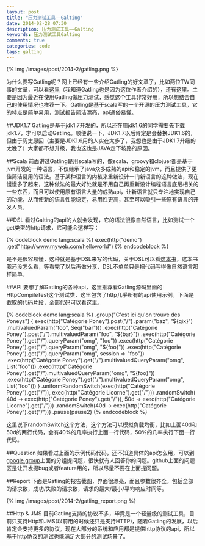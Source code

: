 ```yaml
---
layout: post
title: "压力测试工具——Galting"
date: 2014-02-28 07:30
description: 压力测试工具——Galting
keywords: 压力测试工具Galting
comments: true
categories: code
tags: galting
---
```


{% img /images/post/2014-2/gatling.png %}  
  
为什么要写Gatling呢？网上已经有一些介绍Gatling的好文章了，比如两位TW同事的文章，可以看[这里][url1]（我知道Gatling也是因为这位作者介绍的），还有[这里][url2]。主要是因为最近在使用Gatling做压力测试，感觉这个工具非常好用，所以想结合自己的使用情况也推荐一下。Gatling是基于scala写的一个开源的压力测试工具，它的特点是简单易用，测试报告简洁漂亮，api通俗易懂。
<!--more-->  

##JDK1.7
Gatling是基于jdk1.7开发的，所以还在用jdk1.6的同学需要先下载jdk1.7，才可以启动Gatling。顺便说一下，JDK1.7以后肯定是会替换JDK1.6的，但由于历史原因（主要是JDK1.6用的人实在太多了，我想也是由于JDK1.7升级的太晚了）大家都不想升级，我也这也是JAVA走下坡路的原因。  
  
##Scala
前面讲过Gatling是用scala写的，像scala、groovy和clojuer都是基于jvm开发的一种语言，不仅继承了java众多成熟的api和稳定的jvm，而且提供了更佳简洁易用的语法。基于某种语言的内核来重新设计一门新语言的这种做法，现在慢慢多了起来，这种做法的最大好处就是不用自己再重新设计编程语言底层相关的一些东西，而且可以使用原有语言大量的成熟api，让新语言就只专注地实现自己的功能，从而使新的语言性能稳定，易用性更高，甚至可以吸引一些原有语言的开发人员。

##DSL
看过Galting的api的人就会发现，它的语法很像自然语言，比如测试一个get类型的http请求，它可能会这样写：
  
{% codeblock demo lang:scala %}
exec(http("demo")
    .get("http://www.myweb.com/helloworld")
{% endcodeblock %} 
  
是不是很容易懂，这种就是基于DSL来写的代码，关于DSL可以看[这本书][url3]，这本书我还没怎么看，等看完了以后再做分享，DSL不单单只是把代码写得像自然语言那样简单。

##API
要想了解Gatling的各种api，这里推荐看Gatling源码里面的HttpCompileTest这个测试类，这里包含了http几乎所有的api使用示例。下面是截取的代码片段，全部代码可以看[这里][url4]。  
  
{% codeblock demo lang:scala %}
.group("C'est ici qu'on trouve des Poneys") {
			exec(http("Catégorie Poney").post("/")
				.param("baz", "${qix}")
				.multivaluedParam("foo", Seq("bar")))
				.exec(http("Catégorie Poney").post("/").multivaluedParam("foo", "${bar}"))
				.exec(http("Catégorie Poney").get("/").queryParam("omg", "foo"))
				.exec(http("Catégorie Poney").get("/").queryParam("omg", "${foo}"))
				.exec(http("Catégorie Poney").get("/").queryParam("omg", session => "foo"))
				.exec(http("Catégorie Poney").get("/").multivaluedQueryParam("omg", List("foo")))
				.exec(http("Catégorie Poney").get("/").multivaluedQueryParam("omg", "${foo}"))
				.exec(http("Catégorie Poney").get("/").multivaluedQueryParam("omg", List("foo")))
		}
		.uniformRandomSwitch(exec(http("Catégorie Poney").get("/")), exec(http("Catégorie Licorne").get("/")))
		.randomSwitch(
			40d -> exec(http("Catégorie Poney").get("/")),
			50d -> exec(http("Catégorie Licorne").get("/")))
		.randomSwitch(40d -> exec(http("Catégorie Poney").get("/")))
		.pause(pause2)
{% endcodeblock %} 
  
这里说下randomSwitch这个方法，这个方法可以模拟负载均衡，比如上面40d和50d的两行代码，会有40%的几率执行上面一行代码，50%的几率执行下面一行代码。  
  
##Question
如果看过上面的示例代码代码，还不知道具体的api怎么用，可以到[google group][url5]上面的分组提问题，很快就有人回答你的问题。github上面的问题区是让开发提bug或者feature用的，所以尽量不要在上面提问题。  
  
##Report
下面是Gatling的报告截图，界面很漂亮，而且参数很齐全，包括全部的请求数，成功/失败的请求数，请求的最大/最小/平均响应时间等。  
  
{% img /images/post/2014-2/gatling_report.png %}

##Http & JMS
目前Gatling支持的协议不多，毕竟是一个轻量级的测试工具，目前只支持Http和JMS(以前用的时候还只是支持HTTP)，随着Gatling的发展，以后肯定会支持更多的协议。现在大部分的系统和应用都是提供http协议的api，所以基于http协议的测试也能满足大部分的测试场景了。  
  
  
[url1]: http://www.infoq.com/cn/articles/new-generation-server-testing-tool-gatling
[url2]: http://www.cnblogs.com/huang0925/p/3488313.html
[url3]: http://book.douban.com/subject/21964984/
[url4]: https://github.com/excilys/gatling/blob/f5aeee2492dedd665b0dcf0b5b60f0a2227a53b6/gatling-bundle/src/test/scala/io/gatling/bundle/test/HTTPCompileTest.scala
[url5]: https://groups.google.com/d/forum/gatling
